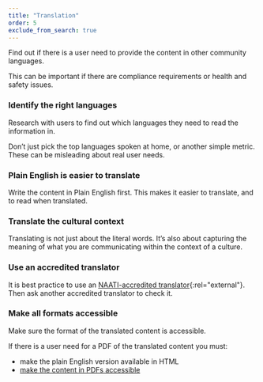 ```yaml
---
title: "Translation"
order: 5
exclude_from_search: true
---
```


Find out if there is a user need to provide the content in other community languages.

This can be important if there are compliance requirements or health and safety issues.

### Identify the right languages

Research with users to find out which languages they need to read the information in.

Don’t just pick the top languages spoken at home, or another simple metric. These can be misleading about real user needs.

### Plain English is easier to translate

Write the content in Plain English first. This makes it easier to translate, and to read when translated.

### Translate the cultural context

Translating is not just about the literal words. It’s also about capturing the meaning of what you are communicating within the context of a culture.

### Use an accredited translator

It is best practice to use an [NAATI-accredited translator](https://www.naati.com.au/){:rel="external"}. Then ask  another accredited translator to check it.

### Make all formats accessible

Make sure the format of the translated content is accessible.

If there is a user need for a PDF of the translated content you must:
- make the plain English version available in HTML
- [make the content in PDFs accessible](/accessibility-inclusivity/#pdf-accessibility)
